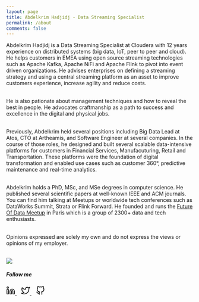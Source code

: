 ```yaml
---
layout: page
title: Abdelkrim Hadjidj - Data Streaming Specialist
permalink: /about
comments: false
---
```

                
<div class="row justify-content-between">
<div class="col-md-10 pr-5">

<p>
Abdelkrim Hadjidj is a Data Streaming Specialist at Cloudera with 12 years experience on distributed systems (big data, IoT, peer to peer and cloud). He helps customers in EMEA using open source streaming technologies such as Apache Kafka, Apache NiFi and Apache Flink to pivot into event driven organizations. He advises enterprises on defining a streaming strategy and using a central streaming platform as an asset to improve customers experience, increase agility and reduce costs. <br/><br/>

He is also pationate about management techniques and how to reveal the best in people. He advocates craftmanship as a path to success and excellence in the digital and physical jobs. <br/><br/>

Previously, Abdelkrim held several positions including Big Data Lead at Atos, CTO at Artheamis, and Software Engineer at several companies. In the course of those roles, he designed and built several scalable data-intensive platforms for customers in Financial Services, Manufacuturing, Retail and Transportation. These platforms were the foundation of digital transformation and enabled use cases such as customer 360°, predictive maintenance and real-time analytics. <br/><br/>

Abdelkrim holds a PhD, MSc, and MSe degrees in computer science. He published several scientific papers at well-known IEEE and ACM journals. You can find him talking at Meetups or worldwide tech conferences such as DataWorks Summit, Strata or Flink Forward. He founded and runs the <a href="https://www.meetup.com/fr-FR/futureofdata-paris/">Future Of Data Meetup</a> in Paris which is a group of 2300+ data and tech enthusiasts. <br/><br/>

Opinions expressed are solely my own and do not express the views or opinions of my employer.<br/><br/>

<p class="mb-5"><img class="shadow-lg" src="{{site.baseurl}}/assets/images/ff.jpg" /></p>
</p>

</div>

<div class="col-md-2">

<div class="sticky-top sticky-top-80">
<h5>Follow me</h5>

<a href="https://linkedin.com/in/ahadjidj" target="_blank" rel="noopener" title="Linkedin">
                <svg xmlns="http://www.w3.org/2000/svg" width="24" height="24" viewBox="0 0 24 24" fill="none" stroke="currentColor" stroke-width="2" stroke-linecap="round" stroke-linejoin="round">
                <path d="M16 8a6 6 0 0 1 6 6v7h-4v-7a2 2 0 0 0-2-2 2 2 0 0 0-2 2v7h-4v-7a6 6 0 0 1 6-6z"></path>
                <rect x="2" y="9" width="4" height="12"></rect>
                <circle cx="4" cy="4" r="2"></circle>
            </svg>
            </a> &nbsp;&nbsp; 
            <a href="https://twitter.com/ahadjidj" target="_blank" rel="noopener" title="Twitter">
                <svg xmlns="http://www.w3.org/2000/svg" width="24" height="24" viewBox="0 0 24 24" fill="none" stroke="currentColor" stroke-width="2"           stroke-linecap="round" stroke-linejoin="round">
                    <path d="M23 3a10.9 10.9 0 0 1-3.14 1.53 4.48 4.48 0 0 0-7.86 3v1A10.66 10.66 0 0 1 3 4s-4 9 5 13a11.64 11.64 0 0 1-7 2c9 5 20 0            20-11.5a4.5 4.5 0 0 0-.08-.83A7.72 7.72 0 0 0 23 3z"></path>
                </svg>
            </a> &nbsp;&nbsp; 
            <a href="https://github.com/ahadjidj" target="_blank" rel="noopener" title="Github">
                <svg xmlns="http://www.w3.org/2000/svg" width="24" height="24" viewBox="0 0 24 24" fill="none" stroke="currentColor" stroke-width="2" stroke-linecap="round" stroke-linejoin="round">
                    <path d="M9 19c-5 1.5-5-2.5-7-3m14 6v-3.87a3.37 3.37 0 0 0-.94-2.61c3.14-.35 6.44-1.54 6.44-7A5.44 5.44 0 0 0 20 4.77 5.07 5.07 0 0 0 19.91 1S18.73.65 16 2.48a13.38 13.38 0 0 0-7 0C6.27.65 5.09 1 5.09 1A5.07 5.07 0 0 0 5 4.77a5.44 5.44 0 0 0-1.5 3.78c0 5.42 3.3 6.61 6.44 7A3.37 3.37 0 0 0 9 18.13V22"></path>
                </svg>
            </a> 

</div>
</div>
</div>